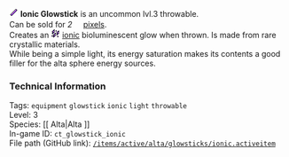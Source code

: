 ![ ](https://raw.githubusercontent.com/Ceterai/Enternia/main/items/active/alta/glowsticks/ionic.png) **Ionic Glowstick** is an uncommon lvl.3 throwable.  
Can be sold for *2* <img src="https://starbounder.org/mediawiki/images/2/21/Pixel.png" width="12" height="16"/> [pixels](https://starbounder.org/Pixel).  
Creates an ![ ](https://raw.githubusercontent.com/Ceterai/Enternia/main/damage/ct_ionic.png) [ionic](Enternia#damage) bioluminescent glow when thrown. Is made from rare crystallic materials.  
While being a simple light, its energy saturation makes its contents a good filler for the alta sphere energy sources.

### Technical Information

Tags: `equipment` `glowstick` `ionic` `light` `throwable`  
Level: 3  
Species: [[ Alta|Alta ]]  
In-game ID: `ct_glowstick_ionic`  
File path (GitHub link): [`/items/active/alta/glowsticks/ionic.activeitem`](https://github.com/Ceterai/Enternia/blob/main/items/active/alta/glowsticks/ionic.activeitem)
